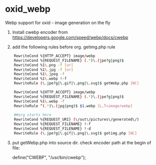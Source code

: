 # oxid_webp
Webp support for oxid - image generation on the fly 

1. Install cwebp encoder from https://developers.google.com/speed/webp/docs/cwebp

2. add the following rules before org. getimg.php rule

```bash
    RewriteCond %{HTTP_ACCEPT} image/webp 
    RewriteCond %{REQUEST_FILENAME} (.*)\.(jpe?g|png)$ 
    RewriteCond %1\.png -f [or]
    RewriteCond %1\.jpg -f [or]
    RewriteCond %1\.jpeg -f
    RewriteCond %1\.webp !-f
    RewriteRule (\.jpe?g|\.gif|\.png|\.svg)$ getWebp.php [NC]

    RewriteCond %{HTTP_ACCEPT} image/webp 
    RewriteCond %{REQUEST_FILENAME} (.*)\.(jpe?g|png)$ 
    RewriteCond %1\.webp -f 
    RewriteRule ^(.*)\.(jpg|png)$ $1.webp [L,T=image/webp]
    
    ##org starts here
    RewriteCond %{REQUEST_URI} (\/out\/pictures\/generated\/)
    RewriteCond %{REQUEST_FILENAME} !-f
    RewriteCond %{REQUEST_FILENAME} !-d
    RewriteRule (\.jpe?g|\.gif|\.png|\.svg)$ getimg.php [NC]
```

3. put getWebp.php into source dir. check encoder path at the begin of file:
   
   define("CWEBP", "/usr/bin/cwebp");
   
